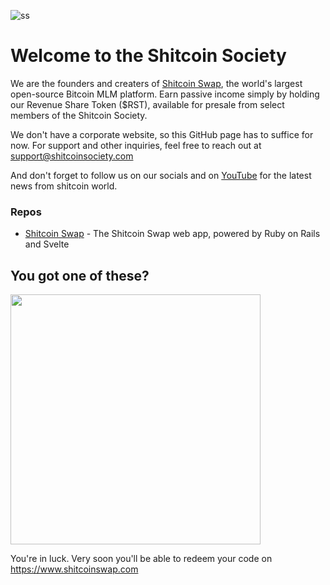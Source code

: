 ![ss](https://github.com/user-attachments/assets/f7c9919f-efd3-412f-a988-ed53d4e2b1b4)

# Welcome to the Shitcoin Society

We are the founders and creaters of [Shitcoin Swap](https://github.com/shitcoinsociety/shitcoinswap), the world's largest open-source Bitcoin MLM platform. Earn passive income simply by holding our Revenue Share Token ($RST), available for presale from select members of the Shitcoin Society.

We don't have a corporate website, so this GitHub page has to suffice for now. For support and other inquiries, feel free to reach out at support@shitcoinsociety.com

And don't forget to follow us on our socials and on [YouTube](https://youtube.com/@shitcoinsociety) for the latest news from shitcoin world.

### Repos

- [Shitcoin Swap](https://github.com/shitcoinsociety/shitcoinswap) - The Shitcoin Swap web app, powered by Ruby on Rails and Svelte

## You got one of these?

<img src="https://github.com/user-attachments/assets/2d148a06-cecb-4bb8-9fcf-984036535ba1" width="400">

You're in luck. Very soon you'll be able to redeem your code on https://www.shitcoinswap.com
